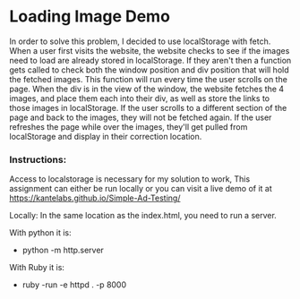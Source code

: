# Loading Image Demo
In order to solve this problem, I decided to use localStorage with fetch. When a user first visits the website, the website checks to see if the images need to load are already stored in localStorage. If they aren't then a function gets called to check both the window position and div position that will hold the fetched images. This function will run every time the user scrolls on the page. When the div is in the view of the window, the website fetches the 4 images, and place them each into their div, as well as store the links to those images in localStorage. If the user scrolls to a different section of the page and back to the images, they will not be fetched again. If the user refreshes the page while over the images, they'll get pulled from localStorage and display in their correction location. 

### Instructions:
Access to localstorage is necessary for my solution to work, 
This assignment can either be run locally or you can visit a live demo of it at https://kantelabs.github.io/Simple-Ad-Testing/

Locally:
In the same location as the index.html, you need to run a server.

With python it is:
- python -m http.server

With Ruby it is:
- ruby -run -e httpd . -p 8000